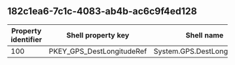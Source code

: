 ## 182c1ea6-7c1c-4083-ab4b-ac6c9f4ed128

Property identifier | Shell property key | Shell name | Alias
--- | --- | --- | ---
100 | PKEY_GPS_DestLongitudeRef | System.GPS.DestLongitudeRef | 

